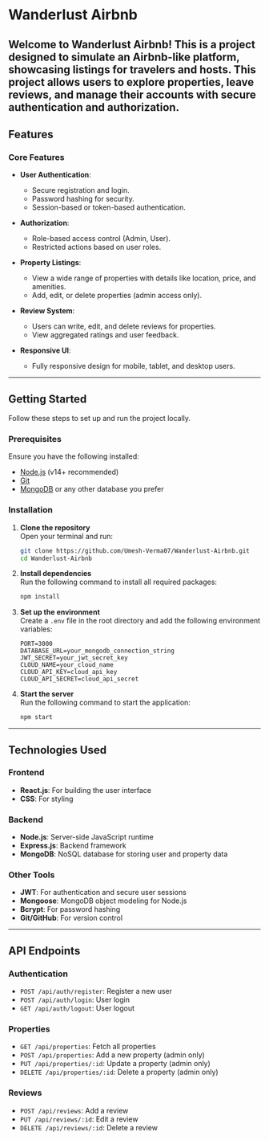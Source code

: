 # Wanderlust Airbnb

Welcome to **Wanderlust Airbnb**! This is a project designed to simulate an Airbnb-like platform, showcasing listings for travelers and hosts. This project allows users to explore properties, leave reviews, and manage their accounts with secure authentication and authorization.
---

## Features

### Core Features
- **User Authentication**:  
  - Secure registration and login.  
  - Password hashing for security.  
  - Session-based or token-based authentication.

- **Authorization**:  
  - Role-based access control (Admin, User).  
  - Restricted actions based on user roles.

- **Property Listings**:  
  - View a wide range of properties with details like location, price, and amenities.  
  - Add, edit, or delete properties (admin access only).

- **Review System**:  
  - Users can write, edit, and delete reviews for properties.  
  - View aggregated ratings and user feedback.

- **Responsive UI**:  
  - Fully responsive design for mobile, tablet, and desktop users.

---

## Getting Started

Follow these steps to set up and run the project locally.

### Prerequisites

Ensure you have the following installed:
- [Node.js](https://nodejs.org/) (v14+ recommended)
- [Git](https://git-scm.com/)
- [MongoDB](https://www.mongodb.com/) or any other database you prefer

### Installation

1. **Clone the repository**  
   Open your terminal and run:
   ```bash
   git clone https://github.com/Umesh-Verma07/Wanderlust-Airbnb.git
   cd Wanderlust-Airbnb
   ```

2. **Install dependencies**  
   Run the following command to install all required packages:
   ```bash
   npm install
   ```

3. **Set up the environment**  
   Create a `.env` file in the root directory and add the following environment variables:
   ```plaintext
   PORT=3000
   DATABASE_URL=your_mongodb_connection_string
   JWT_SECRET=your_jwt_secret_key
   CLOUD_NAME=your_cloud_name
   CLOUD_API_KEY=cloud_api_key
   CLOUD_API_SECRET=cloud_api_secret
   ```

4. **Start the server**  
   Run the following command to start the application:
   ```bash
   npm start
   ```

---

## Technologies Used

### Frontend
- **React.js**: For building the user interface
- **CSS**: For styling

### Backend
- **Node.js**: Server-side JavaScript runtime
- **Express.js**: Backend framework
- **MongoDB**: NoSQL database for storing user and property data

### Other Tools
- **JWT**: For authentication and secure user sessions
- **Mongoose**: MongoDB object modeling for Node.js
- **Bcrypt**: For password hashing
- **Git/GitHub**: For version control

---

## API Endpoints

### Authentication
- `POST /api/auth/register`: Register a new user  
- `POST /api/auth/login`: User login  
- `GET /api/auth/logout`: User logout  

### Properties
- `GET /api/properties`: Fetch all properties  
- `POST /api/properties`: Add a new property (admin only)  
- `PUT /api/properties/:id`: Update a property (admin only)  
- `DELETE /api/properties/:id`: Delete a property (admin only)  

### Reviews
- `POST /api/reviews`: Add a review  
- `PUT /api/reviews/:id`: Edit a review  
- `DELETE /api/reviews/:id`: Delete a review  

